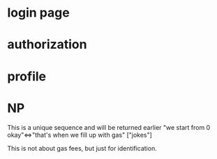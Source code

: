 # login page

# authorization

# profile

# NP 
This is a unique sequence and will be returned earlier "we start from 0 okay"<=>"that's when we fill up with gas" ["jokes"]

This is not about gas fees, but just for identification.
